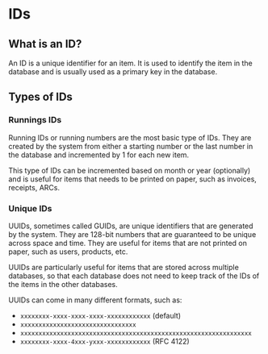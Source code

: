 # IDs

## What is an ID?

An ID is a unique identifier for an item. It is used to identify the item in the database and is usually used as a primary key in the database.

## Types of IDs

### Runnings IDs

Running IDs or running numbers are the most basic type of IDs. They are created by the system from either a starting number or the last number in the database and incremented by 1 for each new item.

This type of IDs can be incremented based on month or year (optionally) and is useful for items that needs to be printed on paper, such as invoices, receipts, ARCs.

### Unique IDs

UUIDs, sometimes called GUIDs, are unique identifiers that are generated by the system. They are 128-bit numbers that are guaranteed to be unique across space and time. They are useful for items that are not printed on paper, such as users, products, etc.

UUIDs are particularly useful for items that are stored across multiple databases, so that each database does not need to keep track of the IDs of the items in the other databases.

UUIDs can come in many different formats, such as:

- `xxxxxxxx-xxxx-xxxx-xxxx-xxxxxxxxxxxx` (default)
- `xxxxxxxxxxxxxxxxxxxxxxxxxxxxxxxx`
- `xxxxxxxxxxxxxxxxxxxxxxxxxxxxxxxxxxxxxxxxxxxxxxxxxxxxxxxxxxxxxxxx`
- `xxxxxxxx-xxxx-4xxx-yxxx-xxxxxxxxxxxx` (RFC 4122)
